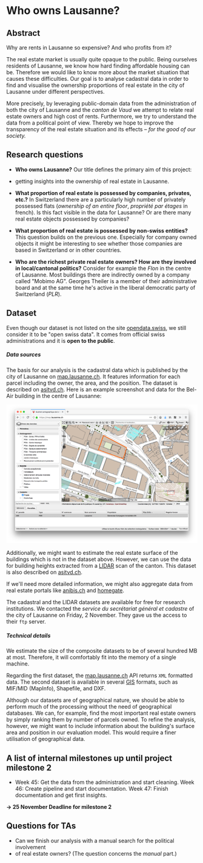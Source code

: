 # Who owns Lausanne?

## Abstract

Why are rents in Lausanne so expensive? And who profits from it?

The real estate market is usually quite opaque to the public. Being ourselves
residents of Lausanne, we know how hard finding affordable housing can be.
Therefore we would like to know more about the market situation that causes
these difficulties. Our goal is to analyse cadastral data in order to find and
visualise the ownership proportions of real estate in the city of Lausanne under
different perspectives.

More precisely, by leveraging public-domain data from the administration of both
the city of Lausanne and the _canton de Vaud_ we attempt to relate real estate
owners and high cost of rents. Furthermore, we try to understand the data from a
political point of view. Thereby we hope to improve the transparency of the real
estate situation and its effects – _for the good of our society._

## Research questions

 - **Who owns Lausanne?** Our title defines the primary aim of this project:
 - getting insights into the ownership of real estate in Lausanne.

 - **What proportion of real estate is possessed by companies,    privates,
   etc.?** In Switzerland there are a particularly high number of privately
   possessed flats (_ownership of an entire floor_, _propriété par étages_ in
   french). Is this fact visible in the data for Lausanne? Or are there many
   real estate objects possessed by companies?

 - **What proportion of real estate is possessed by non-swiss entities?** This
   question builds on the previous one. Especially for company owned objects it
   might be interesting to see whether those companies are based in Switzerland
   or in other countries.

 - **Who are the richest private real estate owners? How are they involved in
   local/cantonal politics?** Consider for example the _Flon_ in the centre of
   Lausanne. Most buildings there are indirectly owned by a company called
   "Mobimo AG". Georges Theiler is a member of their administrative board and at
   the same time he's active in the liberal democratic party of Switzerland
   (_PLR_).

## Dataset

Even though our dataset is not listed on the site
[opendata.swiss](https://opendata.swiss), we still consider it to be "open swiss
data". It comes from official swiss administrations and it is **open to the
public**.

##### Data sources

The basis for our analysis is the cadastral data which is published by the city
of Lausanne on [map.lausanne.ch](https://map.lausanne.ch). It features
information for each parcel including the owner, the area, and the position. The
dataset is described on
[asitvd.ch](https://www.asitvd.ch/chercher/catalogue.html?view=sheet&guid=486&catalog=main&type=complete&preview=search_list).
Here is an example screenshot and data for the Bel-Air building in the centre of
Lausanne:

![Bel-Air](belair.png)

Additionally, we might want to estimate the real estate surface of the buildings
which is not in the dataset above. However, we can use the data for building
heights extracted from a [LIDAR](https://en.wikipedia.org/wiki/Lidar) scan of
the canton. This dataset is also described on
[asitvd.ch](https://www.asitvd.ch/chercher/catalogue.html?view=sheet&guid=553&catalog=main&type=complete&preview=search_list).

If we'll need more detailed information, we might also aggregate data from real
estate portals like [anibis.ch](https://anibis.ch) and
[homegate](https://www.homegate.ch/).

The cadastral and the LIDAR datasets are available for free for research
institutions. We contacted the _service du secrétariat général et cadastre_ of
the city of Lausanne on Friday, 2 November. They gave us the access to their
`ftp` server.

##### Technical details

We estimate the size of the composite datasets to be of several hundred MB at
most. Therefore, it will comfortably fit into the memory of a single machine.

Regarding the first dataset, the [map.lausanne.ch](https://map.lausanne.ch) API
returns `XML` formatted data. The second dataset is available in several
[GIS](https://en.wikipedia.org/wiki/Geographic_information_system) formats, such
as MIF/MID (MapInfo), Shapefile, and DXF.

Although our datasets are of geographical nature, we should be able to perform
much of the processing without the need of geographical databases. We can, for
example, find the most important real estate owners by simply ranking them by
number of parcels owned. To refine the analysis, however, we might want to
include information about the building's surface area and position in our
evaluation model. This would require a finer utilisation of geographical data.

## A list of internal milestones up until project milestone 2

 - Week 45: Get the data from the administration and start cleaning. Week 46:
   Create pipeline and start documentation. Week 47: Finish documentation and
   get first insights.

**&rarr; 25 November Deadline for milestone 2**

## Questions for TAs

 - Can we finish our analysis with a manual search for the political involvement
 - of real estate owners? (The question concerns the _manual_ part.)
